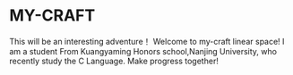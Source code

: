 # MY-CRAFT
This will be an interesting adventure！
Welcome to my-craft linear space!
I am a student From Kuangyaming Honors school,Nanjing University, who recently study the C Language.
Make progress together!

